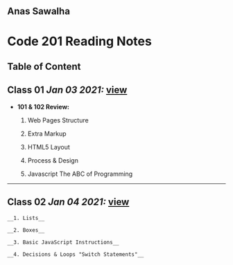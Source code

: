 ## Anas Sawalha

# Code 201 Reading Notes

## Table of Content 


## Class 01  *Jan 03 2021:* [view](https://anassawalha95.github.io/reading-notes-2/Class%2001)

* **101 & 102 Review:** 
    1. Web Pages Structure
    
    2. Extra Markup
    
    3. HTML5 Layout
    
    4. Process & Design
    
    5. Javascript The ABC of Programming

---


## Class 02  *Jan 04 2021:* [view](https://anassawalha95.github.io/reading-notes-2/Class%2002)

    __1. Lists__ 

    __2. Boxes__ 

    __3. Basic JavaScript Instructions__

    __4. Decisions & Loops "Switch Statements"__



